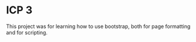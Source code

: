 # ICP 3
This project was for learning how to use bootstrap, both for page formatting and for scripting.